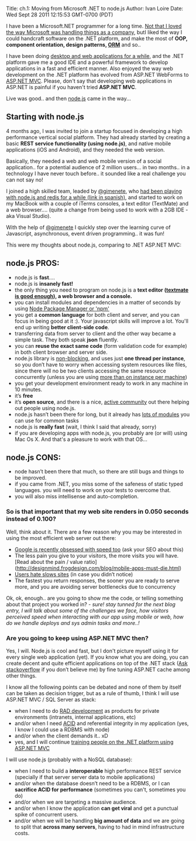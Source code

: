 Title: ch.1: Moving from Microsoft .NET to node.js
Author: Ivan Loire
Date: Wed Sept 28 2011 12:15:53 GMT-0700 (PDT)

I have been a Microsoft.NET programmer for a long time. [Not that I loved the way Microsoft was handling things as a company](http://www.lessonsoffailure.com/uncategorized/dear-microsoft/), butI liked the way I could handcraft software on the .NET platform, and make the most of **OOP, component orientation, design patterns, [ORM](http://en.wikipedia.org/wiki/Object-relational_mapping)** and so..

I have been doing [desktop and web applications for a while], and the .NET platform gave me a good IDE and a powerful framework to develop applications in a fast and efficient manner. Also enjoyed the way web development on the .NET platform has evolved from ASP.NET WebForms to [ASP.NET MVC](http://www.asp.net/mvc). Please, don't say that developing web applications in ASP.NET is painful if you haven't tried **ASP.NET MVC**.

Live was good.. and then [node.js][] came in the way...

## Starting with node.js

4 months ago, I was invited to join a startup focused in developing a high performance vertical social platform. They had already started by creating a basic **REST service functionality (using node.js)**, and native mobile applications (iOS and Android), and they needed the web version.

Basically, they needed a web and web mobile version of a social application.. for a potential audience of 2 million users... in two months.. in a technology I have never touch before.. it sounded like a real challenge you can not say no!

I joined a high skilled team, leaded by [@gimenete][], who [had been playing with node.js and redis for a while (link in spanish)](http://es.debugmodeon.com/articulo/introduccion-a-node-js), and started to work on my MacBook with a couple of iTerms consoles, a text editor (TextMate) and a web browser.... (quite a change from being used to work with a 2GB IDE - aka Visual Studio).

With the help of [@gimenete][] I quickly step over the learning curve of Javascript, asynchronous, event driven programming.. it was fun!

This were my thoughts about node.js, comparing to .NET ASP.NET MVC:

## node.js PROS:
 * node.js is **fast**....
 * node.js is **insanely fast!**
 * the only thing you need to program on node.js is a **text editor ([textmate is good enough](http://macromates.com/)), a web browser and a console.**
 * you can install modules and dependencies in a matter of seconds by using [Node Package Manager or 'npm'](http://npmjs.org/)
 * you get a **common language** for both client and server, and you can focus in being good at it :). Your javascript skills will improve a lot. You'll end up writing **better client-side code**.
 * transferring data from server to client and the other way became a simple task. They both speak **json** fluently.
 * you can **reuse the exact same code** (form validation code for example) in both client browser and server side.
 * node.js library is [non-blocking](http://blog.mixu.net/2011/02/01/understanding-the-node-js-event-loop/), and uses just **one thread per instance**, so you don’t have to worry when accessing system resources like files, since there will no be two clients accessing the same resource concurrently (unless you are using [more than on instance per machine](http://stackoverflow.com/questions/2387724/node-js-on-multi-core-machines))
 * you get your development environment ready to work in any machine in 10 minutes.
 * it’s **free**
 * it’s **open source**, and there is a nice, [active community](http://howtonode.org/) out there helping out people using node.js.
 * node.js hasn’t been there for long, but it already has [lots of modules](https://github.com/joyent/node/wiki/modules) you can use for common tasks
 * node.js is **really fast** (wait, I think I said that already, sorry)
 * if you are developing apps with node.js, you probably are (or will) using Mac Os X. And that's a pleasure to work with that OS...

## node.js CONS:
 * node hasn’t been there that much, so there are still bugs and things to be improved.
 * if you came from .NET, you miss some of the safeness of static typed languages. you will need to work on your tests to overcome that.
 * you will also miss intellisense and auto-completion.

### So is that important that my web site renders in 0.050 seconds instead of 0.100?

Well, think about it. There are a few reason why you may be interested in using the most efficient web server out there:

 * [Google is recently obsessed with speed too](http://googlewebmastercentral.blogspot.com/2010/04/using-site-speed-in-web-search-ranking.html) (ask your SEO about this)
 * The less pain you give to your visitors, the more visits you will have. [Read about the pain / value ratio] (http://designmind.frogdesign.com/blog/mobile-apps-must-die.html)
 * [Users hate slows sites](http://www.useit.com/alertbox/response-times.html) (in case you didn’t notice)
 * The fastest you return responses, the sooner you are ready to serve more, and you are avoiding server bottlenecks due to concurrency

Ok, ok, enough.. are you going to show me the code, or telling something about that project you worked in?
*- sure! stay tunned for the next blog entry, I will talk about some of the challenges we face, how visitors perceived speed when interacting with our app using mobile or web, how do we handle deploys and sys admin tasks and more..!*

### Are you going to keep using ASP.NET MVC then?

Yes, I will. Node.js is cool and fast, but I don't picture myself using it for every single web application (yet). If you know what you are doing, you can create decent and quite efficient applications on top of the .NET stack ([Ask stackoverflow](http://blog.stackoverflow.com/2008/09/what-was-stack-overflow-built-with/) if you don’t believe me) by fine tuning ASP.NET cache among other things.

I know all the following points can be debated and none of them by itself can be taken as decision trigger, but as a rule of thumb, I think I will use ASP.NET MVC / SQL Server as stack:

 * when I need to do [RAD development](http://en.wikipedia.org/wiki/Rapid_application_development) as products for private environments (intranets, internal applications, etc)
 * and/or when I need [ACID](http://en.wikipedia.org/wiki/ACID) and referential integrity in my application (yes, I know I could use a RDBMS with node)
 * and/or when the client demands it.. xD
 * yes, and I will continue [training people on the .NET platform using ASP.NET MVC](http://www.vitaminasdev.com/Cursos/6/fundamentos-de-asp-net-mvc-3)


I will use node.js (probably with a NoSQL database):

 * when I need to build a **interoperable** high performance REST service (specially if that server server data to mobile applications)
 * and/or when the database doesn’t need to be a RDBMS, or I can **sacrifice ACID for performance** (sometimes you can't, sometimes you do)
 * and/or when we are targeting a massive audience.
 * and/or when I know the application **can get viral** and get a punctual spike of concurrent users.
 * and/or when we will be handling **big amount of data** and we are going to split that **across many servers**, having to had in mind infrastructure costs.


[desktop and web applications for a while]: http://www.iloire.com
[@gimenete]: http://www.twitter.com/gimenete
[node.js]: http://www.nodejs.org